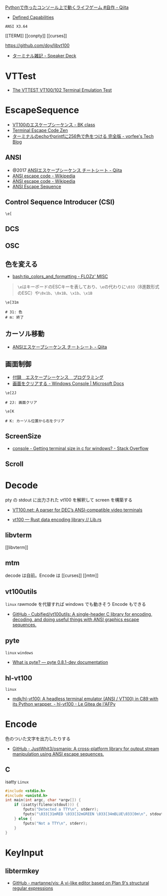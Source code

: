 [Pythonで作ったコンソール上で動くライフゲーム #自作 - Qiita](https://qiita.com/y-tetsu/items/264d263717f933ad3cb2)

- [Defined Capabilities](https://www.ibm.com/docs/en/zos/2.4.0?topic=syntax-defined-capabilities)

`ANSI X3.64`

[[TERM]]
[[conpty]]
[[curses]]

https://github.com/doy/libvt100

- [ターミナル雑記 - Speaker Deck](https://speakerdeck.com/strvworks/taminaruza-ji?slide=43)

# VTTest

- [The VTTEST VT100/102 Terminal Emulation Test](https://www.kermitproject.org/vttest.html)

# EscapeSequence

- [VT100のエスケープシーケンス - BK class](http://bkclass.web.fc2.com/doc_vt100.html#description)
- [Terminal Escape Code Zen](https://www.askapache.com/linux/zen-terminal-escape-codes/)
- [ターミナルのechoやprintfに256色で色をつける 完全版 - vorfee's Tech Blog](https://vorfee.hatenablog.jp/entry/2015/03/17/173635)

## ANSI

- @2017 [ANSIエスケープシーケンス チートシート - Qiita](https://qiita.com/PruneMazui/items/8a023347772620025ad6)
- [ANSI escape code - Wikipedia](https://en.wikipedia.org/wiki/ANSI_escape_code)
- [ANSI escape code - Wikipedia](https://en.wikipedia.org/wiki/ANSI_escape_code)
- [ANSI Escape Sequence](https://paulschou.com/tools/ansi/escape.html)

## Control Sequence Introducer (CSI)

`\e[`

## DCS

## OSC

## 色を変える

- [bash:tip_colors_and_formatting - FLOZz' MISC](https://misc.flogisoft.com/bash/tip_colors_and_formatting)

> `\e`はキーボードのESCキーを表しており、`\e`の代わりに`\033`（8進数形式のESC）や`\0x1b`、`\0x1B`、`\x1b`、`\x1B`

```
\e[31m

# 31: 色
# m: 終了
```

## カーソル移動

- [ANSIエスケープシーケンス チートシート - Qiita](https://qiita.com/PruneMazui/items/8a023347772620025ad6)

## 画面制御

- [付録　エスケープシーケンス　プログラミング](https://www.ns.kogakuin.ac.jp/~cu40887/handouts/escape.html)
- [画面をクリアする - Windows Console | Microsoft Docs](https://docs.microsoft.com/ja-jp/windows/console/clearing-the-screen)

```
\e[2J

# 2J: 画面クリア
```

```
\e[K

# K: カーソル位置から右をクリア
```

## ScreenSize

- [console - Getting terminal size in c for windows? - Stack Overflow](https://stackoverflow.com/questions/6812224/getting-terminal-size-in-c-for-windows)

## Scroll

# Decode

pty の stdout に出力された vt100 を解釈して screen を構築する

- [VT100.net: A parser for DEC’s ANSI-compatible video terminals](https://vt100.net/emu/dec_ansi_parser)

- [vt100 — Rust data encoding library // Lib.rs](https://lib.rs/crates/vt100)

## libvterm

[[libvterm]]

## mtm

decode は自前。Encode は [[curses]]
[[mtm]]

## vt100utils

`linux` rawmode を代替すれば windows でも動きそう
Encode もできる

- [GitHub - Cubified/vt100utils: A single-header C library for encoding, decoding, and doing useful things with ANSI graphics escape sequences.](https://github.com/Cubified/vt100utils)

## pyte

`linux` `windows`

- [What is pyte? — pyte 0.8.1-dev documentation](https://pyte.readthedocs.io/en/latest/)

## hl-vt100

`linux`

- [mdk/hl-vt100: A headless terminal emulator (ANSI / VT100) in C89 with its Python wrapper. - hl-vt100 - Le Gitea de l'AFPy](https://git.afpy.org/mdk/hl-vt100)

# Encode

色のついた文字を出力したりする

- [GitHub - JustWhit3/osmanip: A cross-platform library for output stream manipulation using ANSI escape sequences.](https://github.com/JustWhit3/osmanip)

## C

isatty `Linux`

```c
#include <stdio.h>
#include <unistd.h>
int main(int argc, char *argv[]) {
	if (isatty(fileno(stdout))) {
		fputs("Detected a TTY\n", stderr);
		fputs("\033[31mRED \033[32mGREEN \033[34mBLUE\033[0m\n", stdout);
	} else {
		fputs("Not a TTY\n", stderr);
	}
}
```

# KeyInput

## libtermkey

- [GitHub - martanne/vis: A vi-like editor based on Plan 9's structural regular expressions](https://github.com/martanne/vis)
